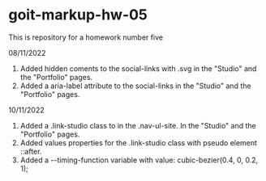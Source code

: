 # goit-markup-hw-05

This is repository for a homework number five

08/11/2022

1. Added hidden coments to the social-links with .svg in the "Studio" and the "Portfolio" pages.
2. Added a aria-label attribute to the social-links in the "Studio" and the "Portfolio" pages.

10/11/2022

1. Added a .link-studio class to <a> in the .nav-ul-site. In the "Studio" and the "Portfolio" pages.
2. Added values properties for the .link-studio class with pseudo element ::after.
3. Added a --timing-function variable with value: cubic-bezier(0.4, 0, 0.2, 1);
